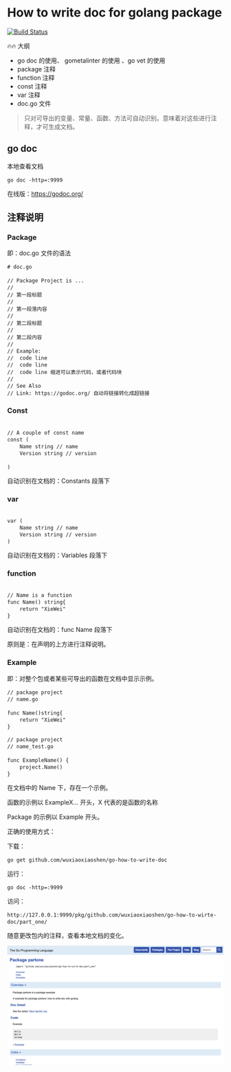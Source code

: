 # How to write doc for golang package
[![Build Status](https://travis-ci.com/wuxiaoxiaoshen/go-how-to-write-doc.svg?token=NJwtDqGPUSoHiysBfFqE&branch=master)](https://travis-ci.com/wuxiaoxiaoshen/go-how-to-write-doc)


:fire::fire: 大纲

- go doc 的使用、 gometalinter 的使用 、go vet 的使用
- package 注释
- function 注释
- const 注释
- var 注释
- doc.go 文件


> 只对可导出的变量、常量、函数、方法可自动识别。意味着对这些进行注释，才可生成文档。


## go doc

本地查看文档

``` 
go doc -http=:9999

```

在线版：https://godoc.org/

## 注释说明

### Package 

即：doc.go 文件的语法

``` 
# doc.go

// Package Project is ...
// 
// 第一段标题
// 
// 第一段落内容
// 
// 第二段标题
//
// 第二段内容
//
// Example:
//  code line
//  code line
//  code line 缩进可以表示代码，或者代码块
// 
// See Also
// Link: https://godoc.org/ 自动将链接转化成超链接

```

### Const

``` 

// A couple of const name
const (
    Name string // name
    Version string // version
    
)
``` 

自动识别在文档的：Constants 段落下

### var 

``` 

var (
    Name string // name
    Version string // version
)
```

自动识别在文档的：Variables 段落下

### function 

``` 

// Name is a function
func Name() string{
    return "XieWei"
}

```

自动识别在文档的：func Name 段落下

原则是：在声明的上方进行注释说明。

### Example

即：对整个包或者某些可导出的函数在文档中显示示例。

``` 
// package project
// name.go

func Name()string{
    return "XieWei"
}
```

``` 
// package project
// name_test.go

func ExampleName() {
    project.Name()
}

```

在文档中的 Name 下，存在一个示例。


函数的示例以 ExampleX... 开头，X 代表的是函数的名称

Package 的示例以 Example 开头。


正确的使用方式：

下载：
``` 
go get github.com/wuxiaoxiaoshen/go-how-to-write-doc
```

运行：
``` 
go doc -http=:9999
```

访问：
``` 
http://127.0.0.1:9999/pkg/github.com/wuxiaoxiaoshen/go-how-to-wirte-doc/part_one/
```

随意更改包内的注释，查看本地文档的变化。

![image](image/partone_doc.png)